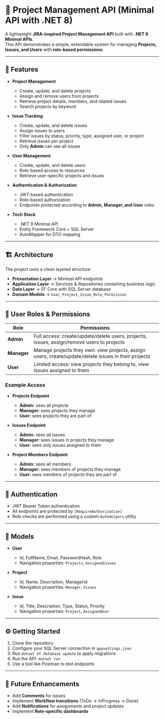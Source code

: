 # 📝 Project Management API (Minimal API with .NET 8)

A lightweight **JIRA-inspired Project Management API** built with **.NET 8 Minimal APIs**.  
This API demonstrates a simple, extendable system for managing **Projects, Issues, and Users** with **role-based permissions**.

---

## 🚀 Features

- **Project Management**

  - Create, update, and delete projects
  - Assign and remove users from projects
  - Retrieve project details, members, and related issues
  - Search projects by keyword

- **Issue Tracking**

  - Create, update, and delete issues
  - Assign issues to users
  - Filter issues by status, priority, type, assigned user, or project
  - Retrieve issues per project
  - Only **Admin** can see all issues

- **User Management**

  - Create, update, and delete users
  - Role-based access to resources
  - Retrieve user-specific projects and issues

- **Authentication & Authorization**

  - JWT-based authentication
  - Role-based authorization
  - Endpoints protected according to **Admin, Manager, and User** roles

- **Tech Stack**
  - .NET 8 Minimal API
  - Entity Framework Core + SQL Server
  - AutoMapper for DTO mapping

---

## 🏗️ Architecture

The project uses a clean layered structure:

- **Presentation Layer** → Minimal API endpoints
- **Application Layer** → Services & Repositories containing business logic
- **Data Layer** → EF Core with SQL Server database
- **Domain Models** → `User`, `Project`, `Issue`, `Role`, `Permission`

---

## 👤 User Roles & Permissions

| Role        | Permissions                                                                                                          |
| ----------- | -------------------------------------------------------------------------------------------------------------------- |
| **Admin**   | Full access: create/update/delete users, projects, issues, assign/remove users to projects                           |
| **Manager** | Manage projects they own: view projects, assign users, create/update/delete issues in their projects |
| **User**    | Limited access: view projects they belong to, view issues assigned to them                                           |

### Example Access

- **Projects Endpoint**

  - **Admin:** sees all projects
  - **Manager:** sees projects they manage
  - **User:** sees projects they are part of

- **Issues Endpoint**

  - **Admin:** sees all issues
  - **Manager:** sees issues in projects they manage
  - **User:** sees only issues assigned to them

- **Project Members Endpoint**
  - **Admin:** sees all members
  - **Manager:** sees members of projects they manage
  - **User:** sees members of projects they are part of

---

## 🔑 Authentication

- JWT Bearer Token authentication
- All endpoints are protected by `[RequireAuthorization]`
- Role checks are performed using a custom `AuthHelpers` utility

---

## 📁 Models

- **User**

  - Id, FullName, Email, PasswordHash, Role
  - Navigation properties: `Projects`, `AssignedIssues`

- **Project**

  - Id, Name, Description, ManagerId
  - Navigation properties: `Manager`, `Issues`

- **Issue**
  - Id, Title, Description, Type, Status, Priority
  - Navigation properties: `Project`, `AssignedUser`

---

## ⚙️ Getting Started

1. Clone the repository
2. Configure your SQL Server connection in `appsettings.json`
3. Run `dotnet ef database update` to apply migrations
4. Run the API: `dotnet run`
5. Use a tool like Postman to test endpoints

---

## 🔧 Future Enhancements

- Add **Comments** for issues
- Implement **Workflow transitions** (ToDo → InProgress → Done)
- Add **Notifications** for assignments and project updates
- Implement **Role-specific dashboards**
